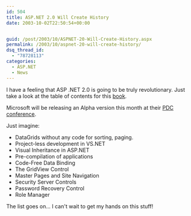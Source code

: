 ```yaml
---
id: 504
title: ASP.NET 2.0 Will Create History
date: 2003-10-02T22:50:54+00:00


guid: /post/2003/10/ASPNET-20-Will-Create-History.aspx
permalink: /2003/10/aspnet-20-will-create-history/
dsq_thread_id:
  - "78728113"
categories:
  - ASP.NET
  - News
---
```

<body xmlns="http://www.w3.org/1999/xhtml">
    <p>
        I have a feeling that ASP .NET 2.0 is going to be truly revolutionary. Just take a
        look at the table of contents for this <a href="http://www.daveandal.net/books/8960/8960-intro-toc.htm">book</a>. 
    </p>
    <p>
        Microsoft will be releasing an Alpha version this month at their <a href="http://msdn.microsoft.com/events/pdc/">PDC
        conference</a>. 
    </p>
    <p>
        Just&#160;imagine: 
    </p>
    <ul>
        <li>
            DataGrids without any code for sorting, paging. 
        </li>
        <li>
            Project-less development in VS.NET 
        </li>
        <li>
            <span lang="EN-GB">Visual Inheritance in ASP.NET</span> 
        </li>
        <li>
            <span lang="EN-GB"><span lang="EN-GB">Pre-compilation of applications</span></span> 
        </li>
        <li>
            <span lang="EN-GB"><span lang="EN-GB"><span lang="EN-GB">Code-Free Data Binding</span></span></span> 
        </li>
        <li>
            <span lang="EN-GB"><span lang="EN-GB"><span lang="EN-GB"><span lang="EN-GB">The GridView
            Control</span></span></span></span> 
        </li>
        <li>
            <span lang="EN-GB"><span lang="EN-GB"><span lang="EN-GB"><span lang="EN-GB">Master
            Pages and Site Navigation</span></span></span></span> 
        </li>
        <li>
            <span lang="EN-GB"><span lang="EN-GB"><span lang="EN-GB"><span lang="EN-GB"><span lang="EN-GB">Security
            Server Controls</span></span></span></span></span> 
        </li>
        <li>
            <span lang="EN-GB"><span lang="EN-GB"><span lang="EN-GB"><span lang="EN-GB"><span lang="EN-GB"><span lang="EN-GB">Password
            Recovery Control </span></span></span></span></span></span> 
        </li>
        <li>
            <span lang="EN-GB"><span lang="EN-GB"><span lang="EN-GB"><span lang="EN-GB"><span lang="EN-GB"><span lang="EN-GB"><span lang="EN-GB">Role
            Manager</span></span></span></span></span></span></span> 
        </li>
    </ul>
    <p>
        <span lang="EN-GB"><span lang="EN-GB"><span lang="EN-GB"><span lang="EN-GB"><span lang="EN-GB"><span lang="EN-GB"><span lang="EN-GB">The
        list goes on... I can't wait to get my hands on this stuff!</span></span></span></span></span></span></span> 
    </p>
</body>